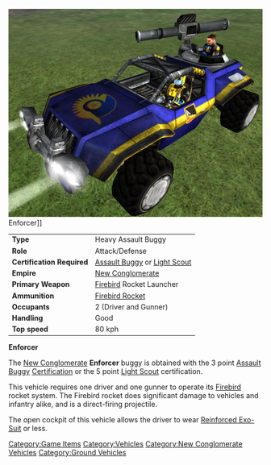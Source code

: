 ![](../images/Enforcer.jpg "fig:Enforcer.jpg") Enforcer\]\]

|                            |                                                                                                     |
| -------------------------- | --------------------------------------------------------------------------------------------------- |
| **Type**                   | Heavy Assault Buggy                                                                                 |
| **Role**                   | Attack/Defense                                                                                      |
| **Certification Required** | [Assault Buggy](<Assault_Buggy_(Certification)>) or [Light Scout](../certifications/Light_Scout.md) |
| **Empire**                 | [New Conglomerate](../etc/New_Conglomerate.md)                                                      |
| **Primary Weapon**         | [Firebird](../weapons/Firebird.md) Rocket Launcher                                                  |
| **Ammunition**             | [Firebird Rocket](../ammunition/Firebird_Rocket.md)                                                 |
| **Occupants**              | 2 (Driver and Gunner)                                                                               |
| **Handling**               | Good                                                                                                |
| **Top speed**              | 80 kph                                                                                              |

**Enforcer**

The [New Conglomerate](../etc/New_Conglomerate.md) **Enforcer** buggy
is obtained with the 3 point [Assault
Buggy](<Assault_Buggy_(Certification)>)
[Certification](../certifications/Certification.md) or the 5 point [Light
Scout](../certifications/Light_Scout.md) certification.

This vehicle requires one driver and one gunner to operate its
[Firebird](../weapons/Firebird.md) rocket system. The Firebird rocket does
significant damage to vehicles and infantry alike, and is a
direct-firing projectile.

The open cockpit of this vehicle allows the driver to wear [Reinforced
Exo-Suit](../armor/Reinforced_Exo-Suit.md) or less.

[Category:Game Items](Category:Game_Items.md)
[Category:Vehicles](Category:Vehicles.md) [Category:New
Conglomerate Vehicles](Category:New_Conglomerate_Vehicles.md)
[Category:Ground Vehicles](Category:Ground_Vehicles.md)
